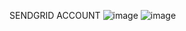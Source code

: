 SENDGRID ACCOUNT
![image](https://user-images.githubusercontent.com/90334389/201699365-d9413ec9-0885-4acc-98b5-ba7656863944.png)
![image](https://user-images.githubusercontent.com/90334389/201699399-64ab001e-a088-4c6b-9a7b-b1e80d619af8.png)


